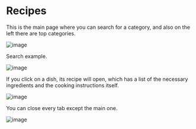 # Recipes
This is the main page where you can search for a category, and also on the left there are top categories.

![image](https://user-images.githubusercontent.com/66825034/184119101-8fe18883-0219-4816-b262-7666518fe4e1.png)

Search example.

![image](https://user-images.githubusercontent.com/66825034/184119507-ea8927e3-0f56-4264-800f-9660f54d7259.png)

If you click on a dish, its recipe will open, which has a list of the necessary ingredients and the cooking instructions itself.

![image](https://user-images.githubusercontent.com/66825034/184119631-0b893789-5615-4bdb-8a3c-aeb06d578c86.png)

You can close every tab except the main one.

![image](https://user-images.githubusercontent.com/66825034/184120051-10b62247-cb30-467a-8411-5f9d579d7835.png)
